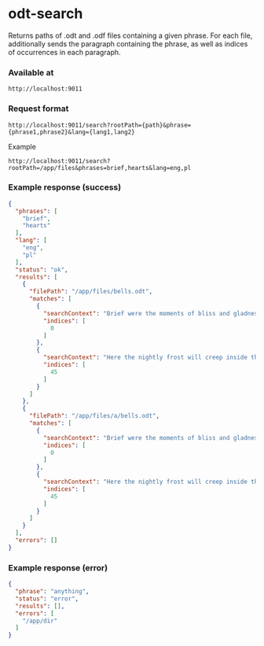 # odt-search

Returns paths of .odt and .odf files containing a given phrase.
For each file, additionally sends the paragraph containing the phrase,
as well as indices of occurrences in each paragraph.

### Available at

`http://localhost:9011`

### Request format

`http://localhost:9011/search?rootPath={path}&phrase={phrase1,phrase2}&lang={lang1,lang2}`

Example

`http://localhost:9011/search?rootPath=/app/files&phrases=brief,hearts&lang=eng,pl`

### Example response (success)

```json
{
  "phrases": [
    "brief",
    "hearts"
  ],
  "lang": [
    "eng",
    "pl"
  ],
  "status": "ok",
  "results": [
    {
      "filePath": "/app/files/bells.odt",
      "matches": [
        {
          "searchContext": "Brief were the moments of bliss and gladness",
          "indices": [
            0
          ]
        },
        {
          "searchContext": "Here the nightly frost will creep inside the hearts",
          "indices": [
            45
          ]
        }
      ]
    },
    {
      "filePath": "/app/files/a/bells.odt",
      "matches": [
        {
          "searchContext": "Brief were the moments of bliss and gladness",
          "indices": [
            0
          ]
        },
        {
          "searchContext": "Here the nightly frost will creep inside the hearts",
          "indices": [
            45
          ]
        }
      ]
    }
  ],
  "errors": []
}
```

### Example response (error)

```json
{
  "phrase": "anything",
  "status": "error",
  "results": [],
  "errors": [
    "/app/dir"
  ]
}
```


